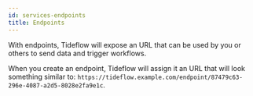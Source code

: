 ```yaml
---
id: services-endpoints
title: Endpoints
---
```


With endpoints, Tideflow will expose an URL that can be used by you or others
to send data and trigger workflows.

When you create an endpoint, Tideflow will assign it an URL that will look something
similar to: `https://tideflow.example.com/endpoint/87479c63-296e-4087-a2d5-8028e2fa9e1c`.
